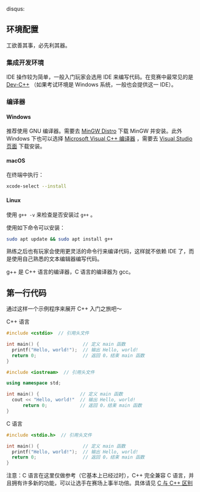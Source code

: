 disqus:

## 环境配置

工欲善其事，必先利其器。

### 集成开发环境

IDE 操作较为简单，一般入门玩家会选用 IDE 来编写代码。在竞赛中最常见的是 [Dev-C++](./editor/devcpp.md) （如果考试环境是 Windows 系统，一般也会提供这一 IDE）。

### 编译器

#### Windows

推荐使用 GNU 编译器。需要去 [MinGW Distro](https://nuwen.net/mingw.html) 下载 MinGW 并安装。此外 Windows 下也可以选择 [Microsoft Visual C++ 编译器](https://docs.microsoft.com/en-us/cpp/build/projects-and-build-systems-cpp) ，需要去 [Visual Studio 页面](https://visualstudio.microsoft.com/downloads/#build-tools-for-visual-studio-2019) 下载安装。

#### macOS

在终端中执行：

```bash
xcode-select --install
```

#### Linux

使用 `g++ -v` 来检查是否安装过 `g++` 。

使用如下命令可以安装：

```bash
sudo apt update && sudo apt install g++
```

熟练之后也有玩家会使用更灵活的命令行来编译代码，这样就不依赖 IDE 了，而是使用自己熟悉的文本编辑器编写代码。

g++ 是 C++ 语言的编译器，C 语言的编译器为 gcc。

## 第一行代码

通过这样一个示例程序来展开 C++ 入门之旅吧～

C++ 语言

```c++
#include <cstdio>  // 引用头文件

int main() {                // 定义 main 函数
  printf("Hello, world!");  // 输出 Hello, world!
  return 0;                 // 返回 0，结束 main 函数
}
```

```c++
#include <iostream>  // 引用头文件

using namespace std;

int main() {               // 定义 main 函数
  cout << "Hello, world!"  // 输出 Hello, world!
      return 0;            // 返回 0，结束 main 函数
}
```

C 语言

```c
#include <stdio.h>  // 引用头文件

int main() {                // 定义 main 函数
  printf("Hello, world!");  // 输出 Hello, world!
  return 0;                 // 返回 0，结束 main 函数
}
```

注意：C 语言在这里仅做参考（它基本上已经过时），C++ 完全兼容 C 语言，并且拥有许多新的功能，可以让选手在赛场上事半功倍。具体请见 [C 与 C++ 区别](https://oi-wiki.org/lang/c-cpp/) 

